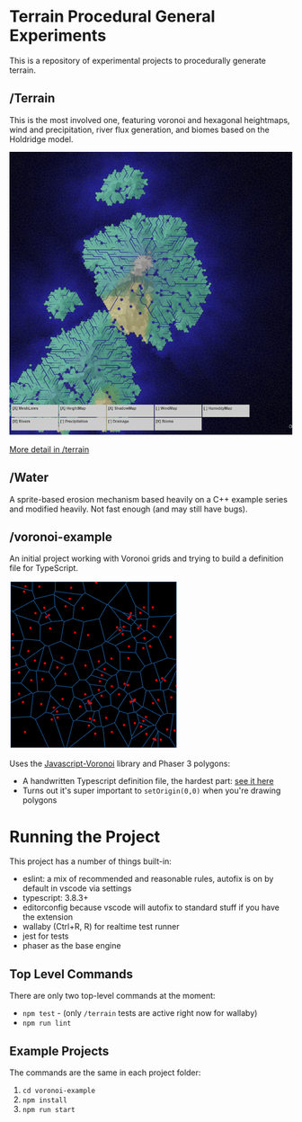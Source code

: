 # Terrain Procedural General Experiments

This is a repository of experimental projects to procedurally generate terrain.

## /Terrain

This is the most involved one, featuring voronoi and hexagonal heightmaps, wind and
precipitation, river flux generation, and biomes based on the Holdridge model.

[![Example Terrain](./terrain/examples/Example2-DiffSeedMorePeaksDiffWind.PNG)](/terrain/readme.md)


[More detail in /terrain](/terrain/readme.md)

## /Water

A sprite-based erosion mechanism based heavily on a C++ example series and modified heavily. Not fast enough
(and may still have bugs).

## /voronoi-example

An initial project working with Voronoi grids and trying to build a definition file for TypeScript.

![Example of voronoi chart](./voronoi-example/example.png)

Uses the [Javascript-Voronoi](https://github.com/gorhill/Javascript-Voronoi) library and Phaser 3 polygons:
* A handwritten Typescript definition file, the hardest part: [see it here](./voronoi-example/src/typings/voronoi.d.ts)
* Turns out it's super important to `setOrigin(0,0)` when you're drawing polygons

# Running the Project

This project has a number of things built-in:
* eslint: a mix of recommended and reasonable rules, autofix is on by default in vscode via settings
* typescript: 3.8.3+
* editorconfig because vscode will autofix to standard stuff if you have the extension
* wallaby (Ctrl+R, R) for realtime test runner
* jest for tests
* phaser as the base engine


## Top Level Commands
There are only two top-level commands at the moment:
* `npm test` - (only `/terrain` tests are active right now for wallaby)
* `npm run lint`

## Example Projects

The commands are the same in each project folder:

1. `cd voronoi-example`
2. `npm install`
3. `npm run start`
